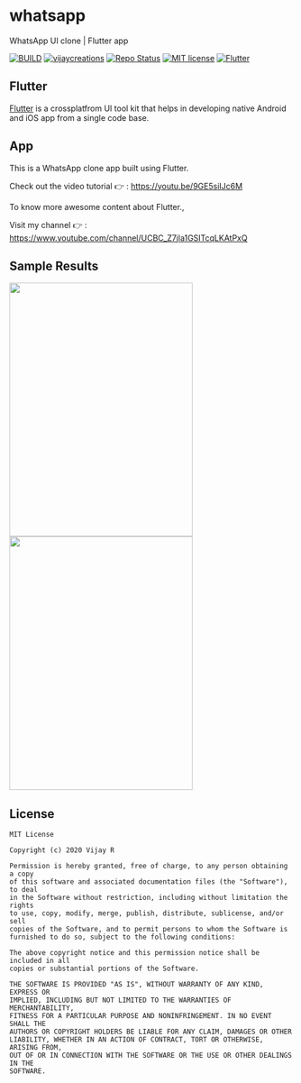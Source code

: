 # whatsapp

WhatsApp UI clone | Flutter app

[![BUILD](https://img.shields.io/badge/Build-OK-<COLOR>.svg)](https://github.com/vijayinyoutube/whatsappUI)  [![vijaycreations](https://img.shields.io/website-up-vijaycreations-green-orange/http/cv.lbesson.qc.to.svg)](https://www.youtube.com/channel/UCBC_Z7jla1GSITcqLKAtPxQ) [![Repo Status](https://img.shields.io/badge/RepoStatus-Active-blue.svg)](https://github.com/vijayinyoutube/whatsappUI) [![MIT license](https://img.shields.io/badge/License-MIT-red.svg)](https://github.com/vijayinyoutube/whatsappUI) [![Flutter](https://img.shields.io/badge/Built_using-Flutter-blue.svg)](https://github.com/vijayinyoutube/whatsappUI)


## Flutter
[Flutter](https://flutter.dev/) is a crossplatfrom UI tool kit that helps in developing native Android and iOS app from a single code base.



## App

This is a WhatsApp clone app built using Flutter.

Check out the video tutorial 👉 : https://youtu.be/9GE5siIJc6M




To know more awesome content about Flutter., 

Visit my channel 👉 : https://www.youtube.com/channel/UCBC_Z7jla1GSITcqLKAtPxQ

## Sample Results

<img src="https://user-images.githubusercontent.com/58719230/92308793-07afae00-efbe-11ea-9be7-89e55a303f99.png" width="325" height="450"> <img src="https://user-images.githubusercontent.com/58719230/92305950-746c7d80-efa9-11ea-85f5-ba6a7c2d12ff.png" width="325" height="450">

## License

```
MIT License

Copyright (c) 2020 Vijay R

Permission is hereby granted, free of charge, to any person obtaining a copy
of this software and associated documentation files (the "Software"), to deal
in the Software without restriction, including without limitation the rights
to use, copy, modify, merge, publish, distribute, sublicense, and/or sell
copies of the Software, and to permit persons to whom the Software is
furnished to do so, subject to the following conditions:

The above copyright notice and this permission notice shall be included in all
copies or substantial portions of the Software.

THE SOFTWARE IS PROVIDED "AS IS", WITHOUT WARRANTY OF ANY KIND, EXPRESS OR
IMPLIED, INCLUDING BUT NOT LIMITED TO THE WARRANTIES OF MERCHANTABILITY,
FITNESS FOR A PARTICULAR PURPOSE AND NONINFRINGEMENT. IN NO EVENT SHALL THE
AUTHORS OR COPYRIGHT HOLDERS BE LIABLE FOR ANY CLAIM, DAMAGES OR OTHER
LIABILITY, WHETHER IN AN ACTION OF CONTRACT, TORT OR OTHERWISE, ARISING FROM,
OUT OF OR IN CONNECTION WITH THE SOFTWARE OR THE USE OR OTHER DEALINGS IN THE
SOFTWARE.
```
